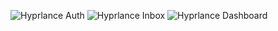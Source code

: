 ![Hyprlance Auth](https://media.contra.com/image/upload/fl_progressive/q_auto:best/mqnpuhjjqsvsincv9gzx.webp)
![Hyprlance Inbox](https://media.contra.com/image/upload/fl_progressive/q_auto:best/bdtstw9kzmr7ujyivrss.webp)
![Hyprlance Dashboard](https://media.contra.com/image/upload/fl_progressive/q_auto:best/kerdgxflyucjeicases3.webp)
